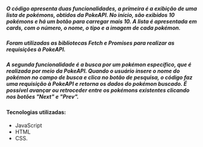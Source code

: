 
##### *O código apresenta duas funcionalidades, a primeira  é a exibição de uma lista de pokémons, obtidos da PokeAPI. No início, são exibidos 10 pokémons e há um botão para carregar mais 10. A lista é apresentada em cards, com o número, o nome, o tipo e a imagem de cada pokémon.*

##### *Foram utilizadas as bibliotecas Fetch e Promises para realizar as requisições à PokeAPI.*

##### *A segunda funcionalidade é a busca por um pokémon específico, que é realizada por meio da PokeAPI. Quando o usuário insere o nome do pokémon no campo de busca e clica no botão de pesquisa, o código faz uma requisição à PokeAPI e retorna os dados do pokémon buscado. É possível avançar ou retroceder entre os pokémons existentes clicando nos botões "Next" e "Prev".*



#### Tecnologias utilizadas:
 - JavaScript
 - HTML 
 - CSS. 
